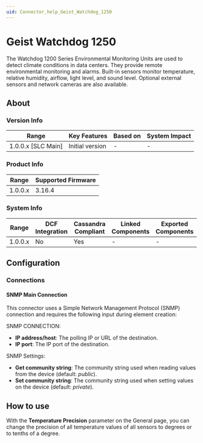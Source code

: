 ```yaml
---
uid: Connector_help_Geist_Watchdog_1250
---
```


# Geist Watchdog 1250

The Watchdog 1200 Series Environmental Monitoring Units are used to detect climate conditions in data centers. They provide remote environmental monitoring and alarms. Built-in sensors monitor temperature, relative humidity, airflow, light level, and sound level. Optional external sensors and network cameras are also available.

## About

### Version Info

| Range                | Key Features     | Based on     | System Impact     |
|----------------------|------------------|--------------|-------------------|
| 1.0.0.x [SLC Main]   | Initial version  | -            | -                 |

### Product Info

| Range     | Supported Firmware     |
|-----------|------------------------|
| 1.0.0.x   | 3.16.4                 |

### System Info

| Range     | DCF Integration     | Cassandra Compliant     | Linked Components     | Exported Components     |
|-----------|---------------------|-------------------------|-----------------------|-------------------------|
| 1.0.0.x   | No                  | Yes                     | -                     | -                       |

## Configuration

### Connections

#### SNMP Main Connection

This connector uses a Simple Network Management Protocol (SNMP) connection and requires the following input during element creation:

SNMP CONNECTION:

- **IP address/host**: The polling IP or URL of the destination.
- **IP port**: The IP port of the destination.

SNMP Settings:

- **Get community string**: The community string used when reading values from the device (default: *public*).
- **Set community string**: The community string used when setting values on the device (default: *private*).

## How to use

With the **Temperature Precision** parameter on the General page, you can change the precision of all temperature values of all sensors to degrees or to tenths of a degree.
